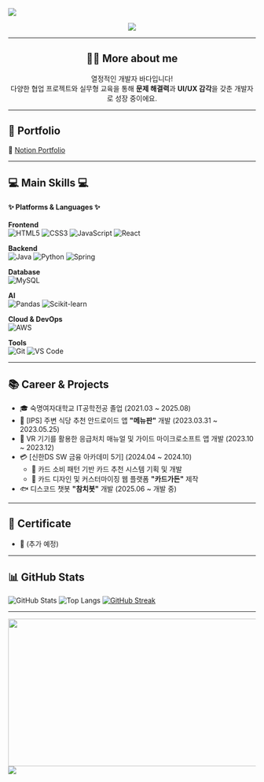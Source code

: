 <!-- 상단 헤더 -->
<img src="https://capsule-render.vercel.app/api?type=waving&color=00BFFF&height=150&section=header&text=Hi%20there!%20I'm%20Bada%20👩‍💻&fontSize=35&fontColor=ffffff" />

<!-- 타이핑 애니메이션 -->
<p align="center">
  <img src="https://readme-typing-svg.demolab.com?font=Fira+Code&pause=1000&color=0088FF&width=435&lines=Hello+I'm+Bada!;Software+Developer+in+the+making.;I+love+to+build+and+learn!;Welcome+to+my+GitHub+Profile!+💙" />
</p>

---

<!-- 소개 -->
<h2 align="center">👩‍🔧 More about me</h2>
<p align="center">
  열정적인 개발자 바다입니다!<br/>
  다양한 협업 프로젝트와 실무형 교육을 통해 <strong>문제 해결력</strong>과 <strong>UI/UX 감각</strong>을 갖춘 개발자로 성장 중이에요.
</p>

---

<!-- 포트폴리오 -->
<h2>🎤 Portfolio</h2>
<p>
  🔗 <a href="https://www.notion.so/gayeonportfolio/6e842c05b96b43919562cef19eaa8c6b" target="_blank">Notion Portfolio</a>
</p>

---

<!-- 기술 스택 -->
<h2>💻 Main Skills 💻</h2>

<h4>✨ Platforms & Languages ✨</h4>

**Frontend**  
![HTML5](https://img.shields.io/badge/HTML-E34F26?style=flat-square&logo=html5&logoColor=white)
![CSS3](https://img.shields.io/badge/CSS-1572B6?style=flat-square&logo=css3&logoColor=white)
![JavaScript](https://img.shields.io/badge/JavaScript-F7DF1E?style=flat-square&logo=javascript&logoColor=black)
![React](https://img.shields.io/badge/React-20232A?style=flat-square&logo=react&logoColor=61DAFB)

**Backend**  
![Java](https://img.shields.io/badge/Java-ED8B00?style=flat-square&logo=java&logoColor=white)
![Python](https://img.shields.io/badge/Python-3776AB?style=flat-square&logo=python&logoColor=white)
![Spring](https://img.shields.io/badge/Spring-6DB33F?style=flat-square&logo=spring&logoColor=white)

**Database**  
![MySQL](https://img.shields.io/badge/MySQL-4479A1?style=flat-square&logo=mysql&logoColor=white)

**AI**  
![Pandas](https://img.shields.io/badge/Pandas-150458?style=flat-square&logo=pandas&logoColor=white)
![Scikit-learn](https://img.shields.io/badge/Scikit%20Learn-F7931E?style=flat-square&logo=scikit-learn&logoColor=white)

**Cloud & DevOps**  
![AWS](https://img.shields.io/badge/AWS-232F3E?style=flat-square&logo=amazon-aws&logoColor=white)

**Tools**  
![Git](https://img.shields.io/badge/Git-F05032?style=flat-square&logo=git&logoColor=white)
![VS Code](https://img.shields.io/badge/VSCode-007ACC?style=flat-square&logo=visual-studio-code&logoColor=white)

---

<!-- 경력 & 프로젝트 -->
<h2>📚 Career & Projects</h2>

- 🎓 숙명여자대학교 IT공학전공 졸업 (2021.03 ~ 2025.08)
- 📱 [IPS] 주변 식당 추천 안드로이드 앱 **"메뉴판"** 개발 (2023.03.31 ~ 2023.05.25)
- 🧯 VR 기기를 활용한 응급처치 매뉴얼 및 가이드 마이크로소프트 앱 개발 (2023.10 ~ 2023.12)
- 💳 [신한DS SW 금융 아카데미 5기] (2024.04 ~ 2024.10)
  - 🔷 카드 소비 패턴 기반 카드 추천 시스템 기획 및 개발
  - 🎨 카드 디자인 및 커스터마이징 웹 플랫폼 **"카드가든"** 제작
- 🐟 디스코드 챗봇 **"참치봇"** 개발 (2025.06 ~ 개발 중)

---

<!-- 자격증 -->
<h2>📑 Certificate</h2>

- 📝 (추가 예정)

---

<!-- 깃허브 통계 -->
<h2>📊 GitHub Stats</h2>

![GitHub Stats](https://github-readme-stats.vercel.app/api?username=Bada-Yoo&show_icons=true&theme=graywhite)
![Top Langs](https://github-readme-stats.vercel.app/api/top-langs/?username=Bada-Yoo&layout=compact)
[![GitHub Streak](https://streak-stats.demolab.com?user=Bada-Yoo&theme=default)](https://git.io/streak-stats)

---

<!-- Git Animals -->
<a href="https://www.gitanimals.org/en_US?utm_medium=image&utm_source=Bada-Yoo&utm_content=farm">
  <img
    src="https://render.gitanimals.org/farms/Bada-Yoo"
    width="600"
    height="300"
  />
</a>

<!-- 푸터 -->
<img src="https://capsule-render.vercel.app/api?type=waving&color=00BFFF&height=150&section=footer"/>
